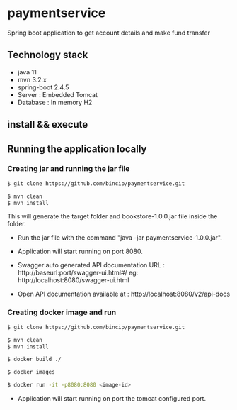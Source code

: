 # paymentservice
Spring boot application to get account details and make fund transfer

## Technology stack

- java 11
- mvn 3.2.x
- spring-boot 2.4.5
- Server : Embedded Tomcat
- Database : In memory H2

## install && execute

## Running the application locally

### Creating jar and running the jar file

```bash
$ git clone https://github.com/bincip/paymentservice.git

$ mvn clean
$ mvn install
```

This will generate the target folder and bookstore-1.0.0.jar file inside the folder.

- Run the jar file with the command "java -jar paymentservice-1.0.0.jar".
- Application will start running on port 8080.

- Swagger auto generated API documentation URL : http://baseurl:port/swagger-ui.html#/ eg: http://localhost:8080/swagger-ui.html
- Open API documentation available at : http://localhost:8080/v2/api-docs

### Creating docker image and run

```bash
$ git clone https://github.com/bincip/paymentservice.git

$ mvn clean
$ mvn install

$ docker build ./

$ docker images

$ docker run -it -p8080:8080 <image-id>
```
- Application will start running on port the tomcat configured port.


